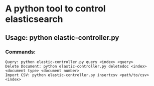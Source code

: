 # A python tool to control elasticsearch

## Usage: python elastic-controller.py <command> <additional> <arguments>

### Commands:
	Query: python elastic-controller.py query <index> <query>
	Delete Document: python elastic-controller.py deletedoc <index> <document type> <document number>
	Import CSV: python elastic-controller.py insertcsv <path/to/csv> <index>

